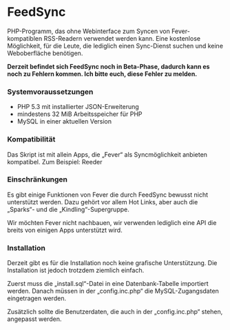 FeedSync
========

PHP-Programm, das ohne Webinterface zum Syncen von Fever-kompatiblen RSS-Readern verwendet werden kann. Eine kostenlose Möglichkeit, für die Leute, die lediglich einen Sync-Dienst suchen und keine Weboberfläche benötigen.

**Derzeit befindet sich FeedSync noch in Beta-Phase, dadurch kann es noch zu Fehlern kommen. Ich bitte euch, diese Fehler zu melden.**

### Systemvoraussetzungen

- PHP 5.3 mit installierter JSON-Erweiterung
- mindestens 32 MiB Arbeitsspeicher für PHP
- MySQL in einer aktuellen Version

### Kompatibilität
Das Skript ist mit allein Apps, die „Fever“ als Syncmöglichkeit anbieten kompatibel. Zum Beispiel: Reeder

### Einschränkungen
Es gibt einige Funktionen von Fever die durch FeedSync bewusst nicht unterstützt werden. Dazu gehört vor allem Hot Links, aber auch die „Sparks“- und die „Kindling“-Supergruppe.

Wir möchten Fever nicht nachbauen, wir verwenden lediglich eine API die breits von einigen Apps unterstützt wird.

### Installation
Derzeit gibt es für die Installation noch keine grafische Unterstützung. Die Installation ist jedoch trotzdem ziemlich einfach.

Zuerst muss die „install.sql“-Datei in eine Datenbank-Tabelle importiert werden. Danach müssen in der „config.inc.php“ die MySQL-Zugangsdaten eingetragen werden.

Zusätzlich sollte die Benutzerdaten, die auch in der „config.inc.php“ stehen, angepasst werden.